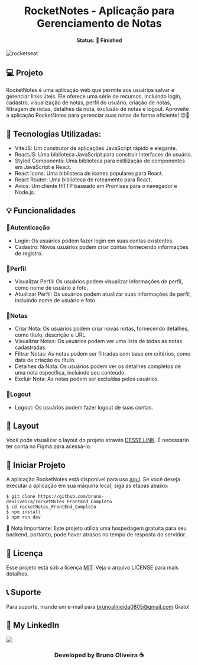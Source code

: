 <h1 align="center"> RocketNotes - Aplicação para Gerenciamento de Notas </h1>
<h4 align="center"> Status: 🚀 Finished </h4>

![rocketseat](https://github.com/bruno-deoliveira/rocketNotes_FrontEnd_Completo/assets/109918729/c50fc431-5b76-446f-9acc-0c6af0a6a71f)

</p>

## 💻 Projeto
RocketNotes é uma aplicação web que permite aos usuários salvar e gerenciar links úteis. Ele oferece uma série de recursos, incluindo login, cadastro, visualização de notas, perfil do usuário, criação de notas, filtragem de notas, detalhes da nota, exclusão de notas e logout.
Aproveite a aplicação RocketNotes para gerenciar suas notas de forma eficiente! 😊🚀

## 🚀 Tecnologias Utilizadas:
- ViteJS: Um construtor de aplicações JavaScript rápido e elegante.
- ReactJS: Uma biblioteca JavaScript para construir interfaces de usuário.
- Styled Components: Uma biblioteca para estilização de componentes em JavaScript e React.
- React Icons: Uma biblioteca de ícones populares para React.
- React Router: Uma biblioteca de roteamento para React.
- Axios: Um cliente HTTP baseado em Promises para o navegador e Node.js.

## 💡 Funcionalidades
### 🔑Autenticação
-  Login: Os usuários podem fazer login em suas contas existentes.
-  Cadastro: Novos usuários podem criar contas fornecendo informações de registro.

### 👤Perfil
- Visualizar Perfil: Os usuários podem visualizar informações de perfil, como nome de usuário e foto.
- Atualizar Perfil: Os usuários podem atualizar suas informações de perfil, incluindo nome de usuário e foto.

### 📝Notas
- Criar Nota: Os usuários podem criar novas notas, fornecendo detalhes, como título, descrição e URL.
- Visualizar Notas: Os usuários podem ver uma lista de todas as notas cadastradas.
- Filtrar Notas: As notas podem ser filtradas com base em critérios, como data de criação ou título.
- Detalhes da Nota: Os usuários podem ver os detalhes completos de uma nota específica, incluindo seu conteúdo.
- Excluir Nota: As notas podem ser excluídas pelos usuários.

### 👋Logout
- Logout: Os usuários podem fazer logout de suas contas.


## 🔖 Layout
Você pode visualizar o layout do projeto através [DESSE LINK](https://www.figma.com/file/hbBzycZDR4WGSVWyK5aOqV/RocketNotes?type=design&node-id=0-1&mode=design&t=6D9iFPDjoIOEgxRD-0). É necessário ter conta no Figma para acessá-lo.

## 💾 Iniciar Projeto
A aplicação RocketNotes está disponível para uso [aqui](https://rocketseat-note.netlify.app/).
Se você deseja executar a aplicação em sua máquina local, siga as etapas abaixo:

```
$ git clone https://github.com/bruno-deoliveira/rocketNotes_FrontEnd_Completo
$ cd rocketNotes_FrontEnd_Completo
$ npm install
$ npm run dev
```
🚨 Nota Importante: Este projeto utiliza uma hospedagem gratuita para seu backend, portanto, pode haver atrasos no tempo de resposta do servidor.

## 📝 Licença
Esse projeto está sob a licença [MIT](). Veja o arquivo LICENSE para mais detalhes.

## 📞 Suporte
Para suporte, mande um e-mail para brunoalmeida0805@gmail.com Grato!

## 🔎 My LinkedIn 
<a href="https://www.linkedin.com/in/bruno-almeida-deoliveira"><img src="https://img.shields.io/badge/LinkedIn-0077B5?style=for-the-badge&logo=linkedin&logoColor=white"/></a>

<h3 align="center">Developed by Bruno Oliveira ☕</h3>
